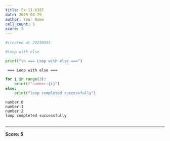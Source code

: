 ```yaml
---
title: Ex-11-6387
date: 2025-04-29
author: Your Name
cell_count: 5
score: 5
---
```


```python
#created at 20250331
```


```python
#Loop with else
```


```python
print("\n === Loop with else ===")
```

    
     === Loop with else ===



```python
for i in range(3):
    print(f"number:{i}")
else:
    print("loop completed successfully")
```

    number:0
    number:1
    number:2
    loop completed successfully



```python

```


---
**Score: 5**